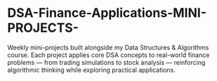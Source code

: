 # DSA-Finance-Applications-MINI-PROJECTS-
Weekly mini-projects built alongside my Data Structures &amp; Algorithms course. Each project applies core DSA concepts to real-world finance problems — from trading simulations to stock analysis — reinforcing algorithmic thinking while exploring practical applications.
